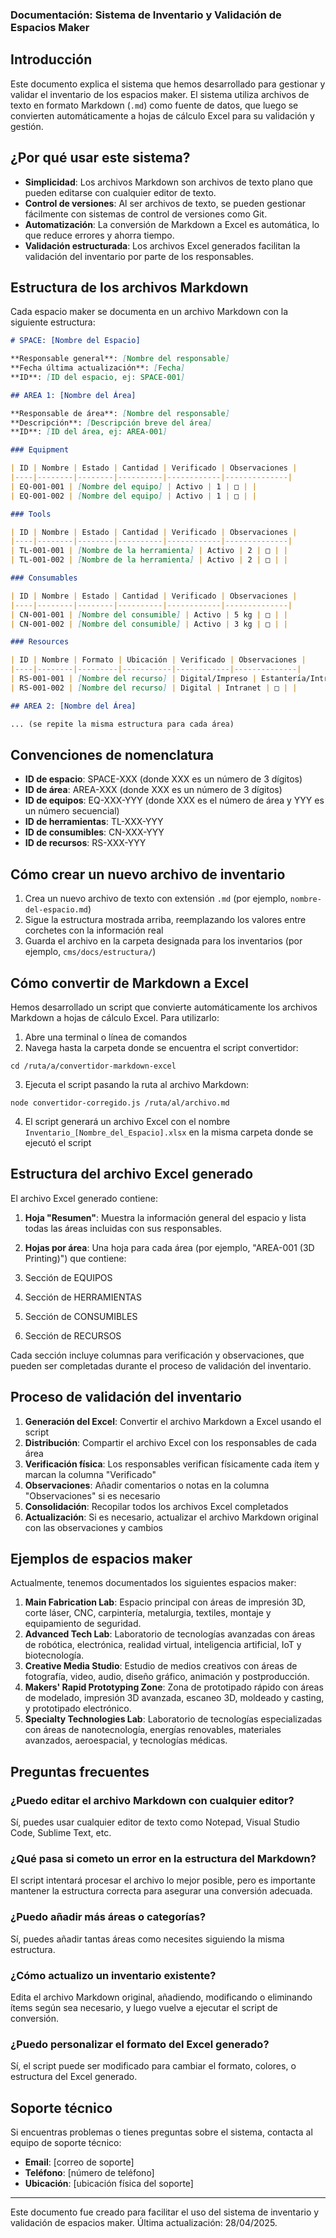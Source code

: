 ### Documentación: Sistema de Inventario y Validación de Espacios Maker

## Introducción

Este documento explica el sistema que hemos desarrollado para gestionar y validar el inventario de los espacios maker. El sistema utiliza archivos de texto en formato Markdown (`.md`) como fuente de datos, que luego se convierten automáticamente a hojas de cálculo Excel para su validación y gestión.

## ¿Por qué usar este sistema?

- **Simplicidad**: Los archivos Markdown son archivos de texto plano que pueden editarse con cualquier editor de texto.
- **Control de versiones**: Al ser archivos de texto, se pueden gestionar fácilmente con sistemas de control de versiones como Git.
- **Automatización**: La conversión de Markdown a Excel es automática, lo que reduce errores y ahorra tiempo.
- **Validación estructurada**: Los archivos Excel generados facilitan la validación del inventario por parte de los responsables.


## Estructura de los archivos Markdown

Cada espacio maker se documenta en un archivo Markdown con la siguiente estructura:

```markdown
# SPACE: [Nombre del Espacio]

**Responsable general**: [Nombre del responsable]  
**Fecha última actualización**: [Fecha]  
**ID**: [ID del espacio, ej: SPACE-001]

## AREA 1: [Nombre del Área]

**Responsable de área**: [Nombre del responsable]  
**Descripción**: [Descripción breve del área]  
**ID**: [ID del área, ej: AREA-001]

### Equipment

| ID | Nombre | Estado | Cantidad | Verificado | Observaciones |
|----|--------|--------|----------|------------|--------------|
| EQ-001-001 | [Nombre del equipo] | Activo | 1 | □ | |
| EQ-001-002 | [Nombre del equipo] | Activo | 1 | □ | |

### Tools

| ID | Nombre | Estado | Cantidad | Verificado | Observaciones |
|----|--------|--------|----------|------------|--------------|
| TL-001-001 | [Nombre de la herramienta] | Activo | 2 | □ | |
| TL-001-002 | [Nombre de la herramienta] | Activo | 2 | □ | |

### Consumables

| ID | Nombre | Estado | Cantidad | Verificado | Observaciones |
|----|--------|--------|----------|------------|--------------|
| CN-001-001 | [Nombre del consumible] | Activo | 5 kg | □ | |
| CN-001-002 | [Nombre del consumible] | Activo | 3 kg | □ | |

### Resources

| ID | Nombre | Formato | Ubicación | Verificado | Observaciones |
|----|--------|---------|-----------|------------|--------------|
| RS-001-001 | [Nombre del recurso] | Digital/Impreso | Estantería/Intranet | □ | |
| RS-001-002 | [Nombre del recurso] | Digital | Intranet | □ | |

## AREA 2: [Nombre del Área]

... (se repite la misma estructura para cada área)
```

## Convenciones de nomenclatura

- **ID de espacio**: SPACE-XXX (donde XXX es un número de 3 dígitos)
- **ID de área**: AREA-XXX (donde XXX es un número de 3 dígitos)
- **ID de equipos**: EQ-XXX-YYY (donde XXX es el número de área y YYY es un número secuencial)
- **ID de herramientas**: TL-XXX-YYY
- **ID de consumibles**: CN-XXX-YYY
- **ID de recursos**: RS-XXX-YYY


## Cómo crear un nuevo archivo de inventario

1. Crea un nuevo archivo de texto con extensión `.md` (por ejemplo, `nombre-del-espacio.md`)
2. Sigue la estructura mostrada arriba, reemplazando los valores entre corchetes con la información real
3. Guarda el archivo en la carpeta designada para los inventarios (por ejemplo, `cms/docs/estructura/`)


## Cómo convertir de Markdown a Excel

Hemos desarrollado un script que convierte automáticamente los archivos Markdown a hojas de cálculo Excel. Para utilizarlo:

1. Abre una terminal o línea de comandos
2. Navega hasta la carpeta donde se encuentra el script convertidor:

```shellscript
cd /ruta/a/convertidor-markdown-excel
```


3. Ejecuta el script pasando la ruta al archivo Markdown:

```shellscript
node convertidor-corregido.js /ruta/al/archivo.md
```


4. El script generará un archivo Excel con el nombre `Inventario_[Nombre_del_Espacio].xlsx` en la misma carpeta donde se ejecutó el script


## Estructura del archivo Excel generado

El archivo Excel generado contiene:

1. **Hoja "Resumen"**: Muestra la información general del espacio y lista todas las áreas incluidas con sus responsables.
2. **Hojas por área**: Una hoja para cada área (por ejemplo, "AREA-001 (3D Printing)") que contiene:

1. Sección de EQUIPOS
2. Sección de HERRAMIENTAS
3. Sección de CONSUMIBLES
4. Sección de RECURSOS





Cada sección incluye columnas para verificación y observaciones, que pueden ser completadas durante el proceso de validación del inventario.

## Proceso de validación del inventario

1. **Generación del Excel**: Convertir el archivo Markdown a Excel usando el script
2. **Distribución**: Compartir el archivo Excel con los responsables de cada área
3. **Verificación física**: Los responsables verifican físicamente cada ítem y marcan la columna "Verificado"
4. **Observaciones**: Añadir comentarios o notas en la columna "Observaciones" si es necesario
5. **Consolidación**: Recopilar todos los archivos Excel completados
6. **Actualización**: Si es necesario, actualizar el archivo Markdown original con las observaciones y cambios


## Ejemplos de espacios maker

Actualmente, tenemos documentados los siguientes espacios maker:

1. **Main Fabrication Lab**: Espacio principal con áreas de impresión 3D, corte láser, CNC, carpintería, metalurgia, textiles, montaje y equipamiento de seguridad.
2. **Advanced Tech Lab**: Laboratorio de tecnologías avanzadas con áreas de robótica, electrónica, realidad virtual, inteligencia artificial, IoT y biotecnología.
3. **Creative Media Studio**: Estudio de medios creativos con áreas de fotografía, video, audio, diseño gráfico, animación y postproducción.
4. **Makers' Rapid Prototyping Zone**: Zona de prototipado rápido con áreas de modelado, impresión 3D avanzada, escaneo 3D, moldeado y casting, y prototipado electrónico.
5. **Specialty Technologies Lab**: Laboratorio de tecnologías especializadas con áreas de nanotecnología, energías renovables, materiales avanzados, aeroespacial, y tecnologías médicas.


## Preguntas frecuentes

### ¿Puedo editar el archivo Markdown con cualquier editor?

Sí, puedes usar cualquier editor de texto como Notepad, Visual Studio Code, Sublime Text, etc.

### ¿Qué pasa si cometo un error en la estructura del Markdown?

El script intentará procesar el archivo lo mejor posible, pero es importante mantener la estructura correcta para asegurar una conversión adecuada.

### ¿Puedo añadir más áreas o categorías?

Sí, puedes añadir tantas áreas como necesites siguiendo la misma estructura.

### ¿Cómo actualizo un inventario existente?

Edita el archivo Markdown original, añadiendo, modificando o eliminando ítems según sea necesario, y luego vuelve a ejecutar el script de conversión.

### ¿Puedo personalizar el formato del Excel generado?

Sí, el script puede ser modificado para cambiar el formato, colores, o estructura del Excel generado.

## Soporte técnico

Si encuentras problemas o tienes preguntas sobre el sistema, contacta al equipo de soporte técnico:

- **Email**: [correo de soporte]
- **Teléfono**: [número de teléfono]
- **Ubicación**: [ubicación física del soporte]


---

Este documento fue creado para facilitar el uso del sistema de inventario y validación de espacios maker. Última actualización: 28/04/2025.